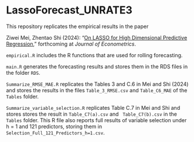 # LassoForecast_UNRATE3

This repository replicates the empirical results in the paper 

Ziwei Mei, Zhentao Shi (2024): “[On LASSO for High Dimensional Predictive Regression](https://arxiv.org/abs/2212.07052),” forthcoming at *Journal of Econometrics*.



`empirical.R` includes the R functions that are used for rolling forecasting. 

`main.R` generates the forecasting results and stores them in the RDS files in the folder `RDS`.

`Summarize_RMSE_MAE.R` replicates the Tables 3 and C.6 in Mei and Shi (2024) and stores the results in the files  `Table_3_RMSE.csv`  and `Table_C6_MAE` of the `Tables` folder. 

`Summarize_variable_selection.R` replicates Table C.7 in Mei and Shi and stores stores the result in  `Table_C7(a).csv`  and ` Table_C7(b).csv` in the `Tables` folder. This R file also reports full results of variable selection under h = 1 and 121 predictors, storing them in `Selection_Full_121_Predictors_h=1.csv`.

